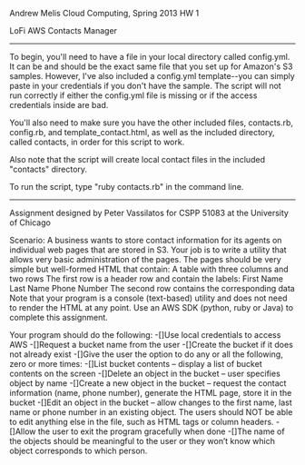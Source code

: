 Andrew Melis
Cloud Computing, Spring 2013
HW 1


LoFi AWS Contacts Manager

************************************


To begin, you'll need to have a file in your local directory called config.yml.
It can be and should be the exact same file that you set up for Amazon's S3 samples.
However, I've also included a config.yml template--you can simply paste in your credentials if you don't have the sample.
The script will not run correctly if either the config.yml file is missing or if the access credentials inside are bad.

You'll also need to make sure you have the other included files,
contacts.rb, config.rb, and template_contact.html,
as well as the included directory, called contacts,
in order for this script to work.

Also note that the script will create local contact files in the included "contacts" directory.


To run the script, type "ruby contacts.rb" in the command line.


************************************

Assignment designed by Peter Vassilatos for CSPP 51083 at the University of Chicago


Scenario: A business wants to store contact information for its agents on individual web pages that are stored in S3. 
Your job is to write a utility that allows very basic administration of the pages. 
The pages should be very simple but well-formed HTML that contain:
A table with three columns and two rows
The first row is a header row and contain the labels:
 First Name
  Last Name
   Phone Number
The second row contains the corresponding data
   Note that your program is a console (text-based) utility and does not need to render the HTML at any point.
   Use an AWS SDK (python, ruby or Java) to complete this assignment.
   
   Your program should do the following:
     -[]Use local credentials to access AWS
     -[]Request a bucket name from the user
     -[]Create the bucket if it does not already exist
     -[]Give the user the option to do any or all the following, zero or more times:
     -[]List bucket contents – display a list of bucket contents on the screen
     -[]Delete an object in the bucket – user specifies object by name
     -[]Create a new object in the bucket – request the contact information (name, phone number), generate the HTML page, store it in the bucket
     -[]Edit an object in the bucket – allow changes to the first name, last name or phone number in an existing object. The users should NOT be able to edit anything else in the file, such as HTML tags or column headers.
     -[]Allow the user to exit the program gracefully when done
     -[]The name of the objects should be meaningful to the user or they won’t know which object corresponds to which person.
